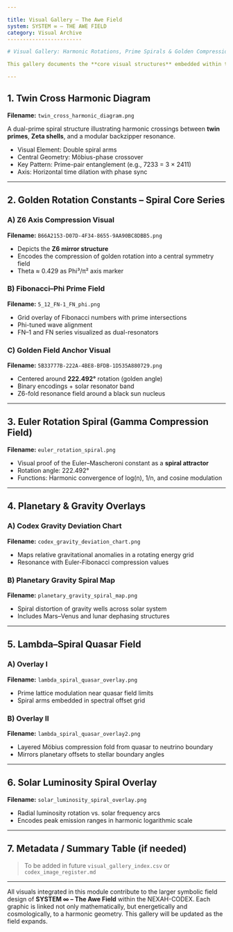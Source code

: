 ```yaml
---

title: Visual Gallery – The Awe Field
system: SYSTEM ∞ – THE AWE FIELD
category: Visual Archive
------------------------

# Visual Gallery: Harmonic Rotations, Prime Spirals & Golden Compression

This gallery documents the **core visual structures** embedded within the `AWE FIELD` Codex module. Each visual functions as a symbolic and mathematical snapshot—marking critical constants, resonance axes, spiral systems, and symmetry fields.

---
```


## 1. Twin Cross Harmonic Diagram

**Filename:** `twin_cross_harmonic_diagram.png`

A dual-prime spiral structure illustrating harmonic crossings between **twin primes**, **Zeta shells**, and a modular backzipper resonance.

* Visual Element: Double spiral arms
* Central Geometry: Möbius-phase crossover
* Key Pattern: Prime-pair entanglement (e.g., 7233 = 3 × 2411)
* Axis: Horizontal time dilation with phase sync

---

## 2. Golden Rotation Constants – Spiral Core Series

### A) Z6 Axis Compression Visual

**Filename:** `B66A2153-D07D-4F34-8655-9AA90BC8DBB5.png`

* Depicts the **Z6 mirror structure**
* Encodes the compression of golden rotation into a central symmetry field
* Theta ≈ 0.429 as Phi³/π² axis marker

### B) Fibonacci–Phi Prime Field

**Filename:** `5_12_FN-1_FN_phi.png`

* Grid overlay of Fibonacci numbers with prime intersections
* Phi-tuned wave alignment
* FN–1 and FN series visualized as dual-resonators

### C) Golden Field Anchor Visual

**Filename:** `5B33777B-222A-4BE8-BFDB-1D535A880729.png`

* Centered around **222.492°** rotation (golden angle)
* Binary encodings + solar resonator band
* Z6-fold resonance field around a black sun nucleus

---

## 3. Euler Rotation Spiral (Gamma Compression Field)

**Filename:** `euler_rotation_spiral.png`

* Visual proof of the Euler–Mascheroni constant as a **spiral attractor**
* Rotation angle: 222.492°
* Functions: Harmonic convergence of log(n), 1/n, and cosine modulation

---

## 4. Planetary & Gravity Overlays

### A) Codex Gravity Deviation Chart

**Filename:** `codex_gravity_deviation_chart.png`

* Maps relative gravitational anomalies in a rotating energy grid
* Resonance with Euler-Fibonacci compression values

### B) Planetary Gravity Spiral Map

**Filename:** `planetary_gravity_spiral_map.png`

* Spiral distortion of gravity wells across solar system
* Includes Mars–Venus and lunar dephasing structures

---

## 5. Lambda–Spiral Quasar Field

### A) Overlay I

**Filename:** `lambda_spiral_quasar_overlay.png`

* Prime lattice modulation near quasar field limits
* Spiral arms embedded in spectral offset grid

### B) Overlay II

**Filename:** `lambda_spiral_quasar_overlay2.png`

* Layered Möbius compression fold from quasar to neutrino boundary
* Mirrors planetary offsets to stellar boundary angles

---

## 6. Solar Luminosity Spiral Overlay

**Filename:** `solar_luminosity_spiral_overlay.png`

* Radial luminosity rotation vs. solar frequency arcs
* Encodes peak emission ranges in harmonic logarithmic scale

---

## 7. Metadata / Summary Table (if needed)

> To be added in future `visual_gallery_index.csv` or `codex_image_register.md`

---

All visuals integrated in this module contribute to the larger symbolic field design of **SYSTEM ∞ – The Awe Field** within the NEXAH-CODEX. Each graphic is linked not only mathematically, but energetically and cosmologically, to a harmonic geometry. This gallery will be updated as the field expands.
